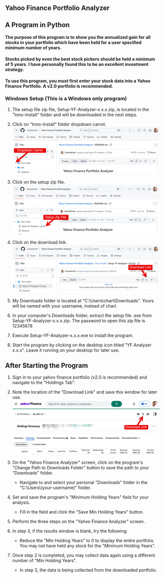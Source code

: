 ## Yahoo Finance Portfolio Analyzer
## A Program in Python

#### The purpose of this program is to show you the annualized gain for all stocks in your portfolio which have been held for a user specified minimum number of years.
#### Stocks picked by even the best stock pickers should be held a minimum of 5 years. I have personally found this to be an excellent investment strategy.
#### To use this program, you must first enter your stock data into a Yahoo Finance Portfolio. A v2.0 portfolio is recommended.

### Windows Setup (This is a Windows only program)

1. The setup file zip file, Setup-YF-Analyzer-x.x.x.zip, is located in the "Inno-Install" folder and will be downloaded in the next steps.


2. Click on "Inno-Install" folder dropdown carrot.
![Setup File Download Link Image](YF-setup-download-1.jpg)


3. Click on the setup zip file.
![Setup File Download Link Image](YF-setup-download-2.jpg)


4. Click on the download link.
![Setup File Download Link Image](YF-setup-download-3.jpg)

   
5. My Downloads folder is located at "C:\Users\charl\Downloads". Yours will be named with your username, instead of charl. 


6. In your computer's Downloads folder, extract the setup file .exe from Setup-YF-Analyzer-x.x.x.zip. The password to open this zip file is 12345678


7. Execute Setup-YF-Analyzer-x.x.x.exe to install the program.


8. Start the program by clicking on the desktop icon titled "YF Analyzer x.x.x". Leave it running on your desktop for later use.

## After Starting the Program
1. Sign in to your yahoo finance portfolio (v2.0 is recommended) and navigate to the "Holdings Tab". 


2. Note the location of the "Download Link" and save this window for later use.
![Export Link Image](YF-export-link.jpg)


3. On the "Yahoo Finance Analyzer" screen, click on the program's "Change Path to Downloads Folder" button to save the path to your "Downloads" folder.
   * Navigate to and select your personal "Downloads" folder in the "C:\\Users\\(your-username)" folder.
   

4. Set and save the program's "Minimum Holding Years" field for your analysis.
   * Fill in the field and click the "Save Min Holding Years" button.


5. Perform the three steps on the "Yahoo Finance Analyzer" screen.


6. In step 3, if the results window is blank, try the following:
     * Reduce the "Min Holding Years" to 0 to display the entire portfolio. You may not have held any stock for the "Minimum Holding Years".


7. Once step 2 is completed, you may collect data again using a different number of "Min Holding Years".  
     * In step 3, the data is being collected from the downloaded portfolio.
